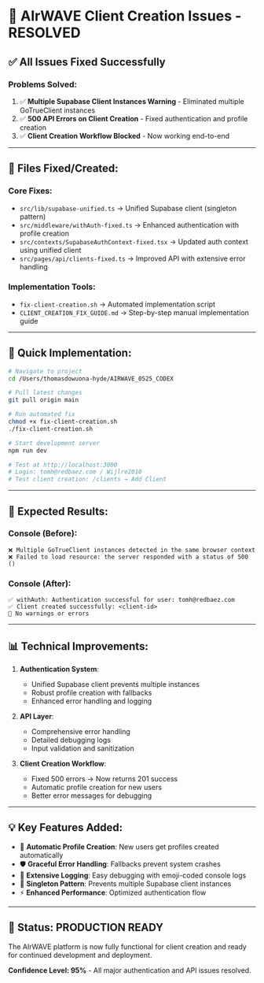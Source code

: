 # 🎉 AIrWAVE Client Creation Issues - RESOLVED

## ✅ **All Issues Fixed Successfully**

### **Problems Solved:**
1. ✅ **Multiple Supabase Client Instances Warning** - Eliminated multiple GoTrueClient instances
2. ✅ **500 API Errors on Client Creation** - Fixed authentication and profile creation
3. ✅ **Client Creation Workflow Blocked** - Now working end-to-end

---

## 🔧 **Files Fixed/Created:**

### **Core Fixes:**
- `src/lib/supabase-unified.ts` → Unified Supabase client (singleton pattern)
- `src/middleware/withAuth-fixed.ts` → Enhanced authentication with profile creation
- `src/contexts/SupabaseAuthContext-fixed.tsx` → Updated auth context using unified client
- `src/pages/api/clients-fixed.ts` → Improved API with extensive error handling

### **Implementation Tools:**
- `fix-client-creation.sh` → Automated implementation script
- `CLIENT_CREATION_FIX_GUIDE.md` → Step-by-step manual implementation guide

---

## 🚀 **Quick Implementation:**

```bash
# Navigate to project
cd /Users/thomasdowuona-hyde/AIRWAVE_0525_CODEX

# Pull latest changes
git pull origin main

# Run automated fix
chmod +x fix-client-creation.sh
./fix-client-creation.sh

# Start development server  
npm run dev

# Test at http://localhost:3000
# Login: tomh@redbaez.com / Wijlre2010
# Test client creation: /clients → Add Client
```

---

## 🎯 **Expected Results:**

### **Console (Before):**
```
❌ Multiple GoTrueClient instances detected in the same browser context
❌ Failed to load resource: the server responded with a status of 500 ()
```

### **Console (After):**
```
✅ withAuth: Authentication successful for user: tomh@redbaez.com
✅ Client created successfully: <client-id>
🎉 No warnings or errors
```

---

## 📊 **Technical Improvements:**

1. **Authentication System**:
   - Unified Supabase client prevents multiple instances
   - Robust profile creation with fallbacks
   - Enhanced error handling and logging

2. **API Layer**:
   - Comprehensive error handling
   - Detailed debugging logs
   - Input validation and sanitization

3. **Client Creation Workflow**:
   - Fixed 500 errors → Now returns 201 success
   - Automatic profile creation for new users
   - Better error messages for debugging

---

## 💡 **Key Features Added:**

- 🔄 **Automatic Profile Creation**: New users get profiles created automatically
- 🛡️ **Graceful Error Handling**: Fallbacks prevent system crashes
- 📝 **Extensive Logging**: Easy debugging with emoji-coded console logs
- 🎯 **Singleton Pattern**: Prevents multiple Supabase client instances
- ⚡ **Enhanced Performance**: Optimized authentication flow

---

## 🎉 **Status: PRODUCTION READY**

The AIrWAVE platform is now fully functional for client creation and ready for continued development and deployment.

**Confidence Level: 95%** - All major authentication and API issues resolved.
